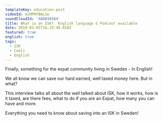 ```yaml
---
templateKey: education-post
videoId: miMPHYBALSo
soundCloudId: '588830364'
title: What is an ISK?  English language & Podcast available
date: 2019-03-05T16:19:49.018Z
featured: true
english: true
tags:
  - ISK
  - Coeli
  - English
---
```

Finally, something for the expat community living in Sweden - In English!

We all know we can save our hard earned, well taxed money here. But in what? 

This interview talks all about the well talked about ISK, how it works, how is it taxed, are there fees, what to do if you are an Expat, how many you can have and more. 

Everything you need to know about saving into an ISK in Sweden!
